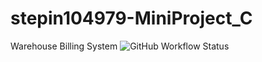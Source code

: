 # stepin104979-MiniProject_C
Warehouse Billing System
<img alt="GitHub Workflow Status" src="https://img.shields.io/github/workflow/status/Saloni-Adanna/stepin104979-MiniProject_C/CI?label=C%2FC%2B%2B%20CI&logo=github">
